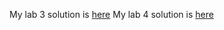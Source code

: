 My lab 3 solution is [here](https://www.github.com/zachanses/js-assignments)
My lab 4 solution is [here](https://www.github.com/zachanses/RPI_lab_4)
